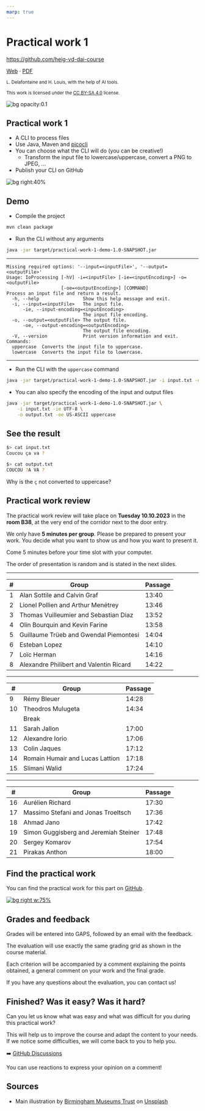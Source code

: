 ```yaml
---
marp: true
---
```


<!--
theme: gaia
size: 16:9
paginate: true
author: L. Delafontaine and H. Louis, with the help of AI tools
title: HEIG-VD DAI Course - Practical work 1
description: Practical work 1 for the DAI course at HEIG-VD, Switzerland
url: https://heig-vd-dai-course.github.io/heig-vd-dai-course/07-practical-work-1/
footer: '**HEIG-VD** - DAI Course 2023-2024 - CC BY-SA 4.0'
style: |
    :root {
        --color-background: #fff;
        --color-foreground: #333;
        --color-highlight: #f96;
        --color-dimmed: #888;
        --color-headings: #7d8ca3;
    }
    blockquote {
        font-style: italic;
    }
    table {
        width: 100%;
    }
    th:first-child {
        width: 15%;
    }
    h1, h2, h3, h4, h5, h6 {
        color: var(--color-headings);
    }
    h2, h3, h4, h5, h6 {
        font-size: 1.5rem;
    }
    h1 a:link, h2 a:link, h3 a:link, h4 a:link, h5 a:link, h6 a:link {
        text-decoration: none;
    }
    section:not([class=lead]) > p, blockquote {
        text-align: justify;
    }
headingDivider: 4
-->

[web]:
  https://heig-vd-dai-course.github.io/heig-vd-dai-course/07-practical-work-1/
[pdf]:
  https://heig-vd-dai-course.github.io/heig-vd-dai-course/07-practical-work-1/07-practical-work-1-presentation.pdf
[license]:
  https://github.com/heig-vd-dai-course/heig-vd-dai-course/blob/main/LICENSE.md
[discussions]: https://github.com/orgs/heig-vd-dai-course/discussions/5
[illustration]:
  https://images.unsplash.com/photo-1583736902935-6b52b2b2359e?fit=crop&h=720
[practical-work]:
  https://github.com/heig-vd-dai-course/heig-vd-dai-course/blob/main/07-practical-work-1/COURSE_MATERIAL.md
[practical-work-qr-code]:
  https://quickchart.io/qr?format=png&ecLevel=Q&size=400&margin=1&text=https://github.com/heig-vd-dai-course/heig-vd-dai-course/blob/main/07-practical-work-1/COURSE_MATERIAL.md

# Practical work 1

<!--
_class: lead
_paginate: false
-->

<https://github.com/heig-vd-dai-course>

[Web][web] · [PDF][pdf]

<small>L. Delafontaine and H. Louis, with the help of AI tools.</small>

<small>This work is licensed under the [CC BY-SA 4.0][license] license.</small>

![bg opacity:0.1][illustration]

## Practical work 1

- A CLI to process files
- Use Java, Maven and [picocli](https://picocli.info/)
- You can choose what the CLI will do (you can be creative!)
  - Transform the input file to lowercase/uppercase, convert a PNG to JPEG, ...
- Publish your CLI on GitHub

![bg right:40%][illustration]

## Demo

- Compile the project

```sh
mvn clean package
```

- Run the CLI without any arguments

```sh
java -jar target/practical-work-1-demo-1.0-SNAPSHOT.jar
```

---

```text
Missing required options: '--input=<inputFile>', '--output=<outputFile>'
Usage: IoProcessing [-hV] -i=<inputFile> [-ie=<inputEncoding>] -o=<outputFile>
                    [-oe=<outputEncoding>] [COMMAND]
Process an input file and return a result.
  -h, --help                Show this help message and exit.
  -i, --input=<inputFile>   The input file.
      -ie, --input-encoding=<inputEncoding>
                            The input file encoding.
  -o, --output=<outputFile> The output file.
      -oe, --output-encoding=<outputEncoding>
                            The output file encoding.
  -V, --version             Print version information and exit.
Commands:
  uppercase  Converts the input file to uppercase.
  lowercase  Converts the input file to lowercase.
```

---

- Run the CLI with the `uppercase` command

```sh
java -jar target/practical-work-1-demo-1.0-SNAPSHOT.jar -i input.txt -o output.txt uppercase
```

- You can also specify the encoding of the input and output files

```sh
java -jar target/practical-work-1-demo-1.0-SNAPSHOT.jar \
    -i input.txt -ie UTF-8 \
    -o output.txt -oe US-ASCII uppercase
```

## See the result

```sh
$> cat input.txt
Coucou ça va ?
```

```sh
$> cat output.txt
COUCOU ?A VA ?
```

Why is the `ç` not converted to uppercase?

## Practical work review

The practical work review will take place on **Tuesday 10.10.2023** in the
**room B38**, at the very end of the corridor next to the door entry.

We only have **5 minutes per group**. Please be prepared to present your work.
You decide what you want to show us and how you want to present it.

Come 5 minutes before your time slot with your computer.

The order of presentation is random and is stated in the next slides.

---

<!--
**Please state your group on GitHub Discussions as soon as possible, even if you do not have a clear idea yet as
it will help us to plan the practical work review.**
-->

| #   | Group                                   | Passage |
| --- | --------------------------------------- | ------- |
| 1   | Alan Sottile and Calvin Graf            | 13:40   |
| 2   | Lionel Pollien and Arthur Menétrey      | 13:46   |
| 3   | Thomas Vuilleumier and Sebastian Diaz   | 13:52   |
| 4   | Olin Bourquin and Kevin Farine          | 13:58   |
| 5   | Guillaume Trüeb and Gwendal Piemontesi  | 14:04   |
| 6   | Esteban Lopez                           | 14:10   |
| 7   | Loïc Herman                             | 14:16   |
| 8   | Alexandre Philibert and Valentin Ricard | 14:22   |

---

| #   | Group                           | Passage |
| --- | ------------------------------- | ------- |
| 9   | Rémy Bleuer                     | 14:28   |
| 10  | Theodros Mulugeta               | 14:34   |
|     | Break                           |         |
| 11  | Sarah Jallon                    | 17:00   |
| 12  | Alexandre Iorio                 | 17:06   |
| 13  | Colin Jaques                    | 17:12   |
| 14  | Romain Humair and Lucas Lattion | 17:18   |
| 15  | Slimani Walid                   | 17:24   |

---

| #   | Group                                 | Passage |
| --- | ------------------------------------- | ------- |
| 16  | Aurélien Richard                      | 17:30   |
| 17  | Massimo Stefani and Jonas Troeltsch   | 17:36   |
| 18  | Ahmad Jano                            | 17:42   |
| 19  | Simon Guggisberg and Jeremiah Steiner | 17:48   |
| 20  | Sergey Komarov                        | 17:54   |
| 21  | Pirakas Anthon                        | 18:00   |

## Find the practical work

<!-- _class: lead -->

You can find the practical work for this part on [GitHub][practical-work].

[![bg right w:75%][practical-work-qr-code]][practical-work]

## Grades and feedback

Grades will be entered into GAPS, followed by an email with the feedback.

The evaluation will use exactly the same grading grid as shown in the course
material.

Each criterion will be accompanied by a comment explaining the points obtained,
a general comment on your work and the final grade.

If you have any questions about the evaluation, you can contact us!

## Finished? Was it easy? Was it hard?

Can you let us know what was easy and what was difficult for you during this
practical work?

This will help us to improve the course and adapt the content to your needs. If
we notice some difficulties, we will come back to you to help you.

➡️ [GitHub Discussions][discussions]

You can use reactions to express your opinion on a comment!

## Sources

- Main illustration by
  [Birmingham Museums Trust](https://unsplash.com/@birminghammuseumstrust) on
  [Unsplash](https://unsplash.com/photos/ScZwMqoxcls)
